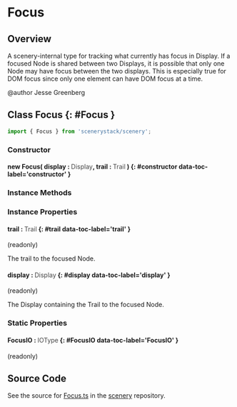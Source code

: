 # Focus

## Overview

A scenery-internal type for tracking what currently has focus in Display. If a focused Node is shared between
two Displays, it is possible that only one Node may have focus between the two displays. This is especially
true for DOM focus since only one element can have DOM focus at a time.

@author Jesse Greenberg

## Class Focus {: #Focus }


```js
import { Focus } from 'scenerystack/scenery';
```
### Constructor

#### new Focus( display : <span style="font-weight: 400; opacity: 80%;">Display</span>, trail : <span style="font-weight: 400; opacity: 80%;">Trail</span> ) {: #constructor data-toc-label='constructor' }

### Instance Methods



### Instance Properties

#### trail : <span style="font-weight: 400; opacity: 80%;">Trail</span> {: #trail data-toc-label='trail' }

(readonly)

The trail to the focused Node.

#### display : <span style="font-weight: 400; opacity: 80%;">Display</span> {: #display data-toc-label='display' }

(readonly)

The Display containing the Trail to the focused Node.

### Static Properties

#### FocusIO : <span style="font-weight: 400; opacity: 80%;">IOType</span> {: #FocusIO data-toc-label='FocusIO' }

(readonly)



## Source Code

See the source for [Focus.ts](https://github.com/phetsims/scenery/blob/main/js/accessibility/Focus.ts) in the [scenery](https://github.com/phetsims/scenery) repository.

